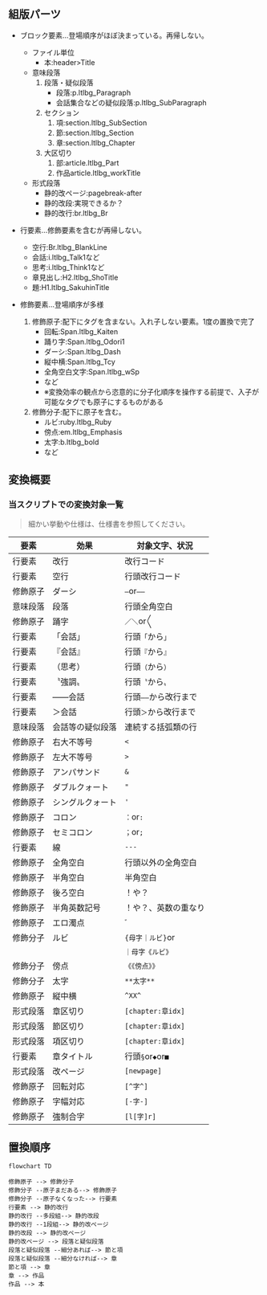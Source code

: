 ## 組版パーツ
- ブロック要素…登場順序がほぼ決まっている。再帰しない。
  - ファイル単位
    - 本:header>Title
  - 意味段落
    1.  段落・疑似段落
        - 段落:p.ltlbg_Paragraph
        - 会話集合などの疑似段落:p.ltlbg_SubParagraph
    2.  セクション
        1.  項:section.ltlbg_SubSection
        2.  節:section.ltlbg_Section
        3.  章:section.ltlbg_Chapter
    3.  大区切り
        1.  部:article.ltlbg_Part
        2.  作品article.ltlbg_workTitle
  - 形式段落
    - 静的改ページ:pagebreak-after
    - 静的改段:実現できるか？
    - 静的改行:br.ltlbg_Br

- 行要素…修飾要素を含むが再帰しない。
  - 空行:Br.ltlbg_BlankLine
  - 会話:i.ltlbg_Talk1など
  - 思考:i.ltlbg_Think1など
  - 章見出し:H2.ltlbg_ShoTitle
  - 題:H1.ltlbg_SakuhinTitle

- 修飾要素…登場順序が多様
    1. 修飾原子:配下にタグを含まない。入れ子しない要素。1度の置換で完了
       - 回転:Span.ltlbg_Kaiten
       - 踊り字:Span.ltlbg_Odori1
       - ダーシ:Span.ltlbg_Dash
       - 縦中横:Span.ltlbg_Tcy
       - 全角空白文字:Span.ltlbg_wSp
       - など
       - ※変換効率の観点から恣意的に分子化順序を操作する前提で、入子が可能なタグでも原子にするものがある
    2. 修飾分子:配下に原子を含む。
       - ルビ:ruby.ltlbg_Ruby
       - 傍点:em.ltlbg_Emphasis
       - 太字:b.ltlbg_bold
       - など

## 変換概要
### 当スクリプトでの変換対象一覧
> 細かい挙動や仕様は、仕様書を参照してください。
  
| 要素     | 効果             | 対象文字、状況          |
| -------- | ---------------- | ----------------------- |
| 行要素   | 改行             | 改行コード              |
| 行要素   | 空行             | 行頭改行コード          |
| 修飾原子 | ダーシ           | `―`or`――`            |
| 意味段落 | 段落             | 行頭全角空白            | 
| 修飾原子 | 踊字             | `／＼`or`〱`            |
| 行要素   | 「会話」         | 行頭`「`から`」`        | 
| 行要素   | 『会話』         | 行頭`『`から`』`        | 
| 行要素   | （思考）         | 行頭`（`から`）`        | 
| 行要素   | 〝強調〟         | 行頭`〝`から`〟`        | 
| 行要素   | ――会話         | 行頭`――`から改行まで  |
| 行要素   | ＞会話           | 行頭`＞`から改行まで    |     
| 意味段落 | 会話等の疑似段落 | 連続する括弧類の行      |   
| 修飾原子 | 右大不等号       | `<`                     | 
| 修飾原子 | 左大不等号       | `>`                     | 
| 修飾原子 | アンパサンド     | `&`                     | 
| 修飾原子 | ダブルクォート   | `"`                     | 
| 修飾原子 | シングルクォート | `'`                     | 
| 修飾原子 | コロン           | `：`or`:`               | 
| 修飾原子 | セミコロン       | `；`or`;`               | 
| 行要素   | 線               | `---`                   | 
| 修飾原子 | 全角空白         | 行頭以外の全角空白      | 
| 修飾原子 | 半角空白         | 半角空白                | 
| 修飾原子 | 後ろ空白         | ！や？                  | 
| 修飾原子 | 半角英数記号     | ！や？、英数の重なり    | 
| 修飾原子 | エロ濁点         | `゛`                    | 
| 修飾分子 | ルビ             | `{母字｜ルビ}`or        | 
|          |                  | `｜母字《ルビ》`        | 
| 修飾分子 | 傍点             | `《《傍点》》`          | 
| 修飾分子 | 太字             | `**太字**`              | 
| 修飾原子 | 縦中横           | `^XX^`                  | 
| 形式段落 | 章区切り         | `[chapter:章idx]`       | 
| 形式段落 | 節区切り         | `[chapter:章idx]`       | 
| 形式段落 | 項区切り         | `[chapter:章idx]`       | 
| 行要素   | 章タイトル       | 行頭`§`or`◆`or`■`    |
| 形式段落 | 改ページ         | `[newpage]`             | 
| 修飾原子 | 回転対応         | `[^字^]`                | 
| 修飾原子 | 字幅対応         | `[-字-]`                | 
| 修飾原子 | 強制合字         | `[l[字]r]`              | 


## 置換順序
```mermaid
flowchart TD

修飾原子 --> 修飾分子
修飾分子 --原子まだある--> 修飾原子
修飾分子 --原子なくなった--> 行要素
行要素 --> 静的改行
静的改行 --多段組--> 静的改段
静的改行 --1段組--> 静的改ページ
静的改段 --> 静的改ページ
静的改ページ --> 段落と疑似段落
段落と疑似段落 --細分あれば--> 節と項
段落と疑似段落 --細分なければ--> 章
節と項 --> 章
章 --> 作品
作品 --> 本

```